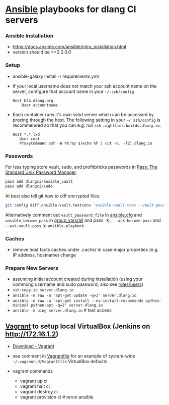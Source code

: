 # [Ansible](https://ansible.com) playbooks for dlang CI servers

### Ansible Installation

- https://docs.ansible.com/ansible/intro_installation.html
- version should be >=2.2.0.0

### Setup

- ansible-galaxy install -r requirements.yml

- If your local username does not match your ssh account name on the
  server, configure that account name in your `~/.ssh/config`
  ```
  Host bla.dlang.org
      User accountname
  ```

- Each container runs it's own sshd server which can be accessed by proxing through the host.
  The following setting in your `~/.ssh/config` is recommended so that you can e.g. run `ssh nightlies.builds.dlang.io`.
  ```
  Host *.*.lxd
     User root
     ProxyCommand ssh -W %h:%p $(echo %h | cut -d. -f2).dlang.io
  ```

### Passwords

For less typing store vault, sudo, and profitbricks passwords in [Pass: The Standard Unix Password Manager](https://www.passwordstore.org/).
```sh
pass add dlangci/ansible_vault
pass add dlangci/sudo
```
At best also tell git how to diff encrypted files.
```sh
git config diff.ansible-vault.textconv 'ansible-vault view --vault-password-file=ansible/query_vault_pass.sh'
```
Alternatively comment out `vault_password_file` in [ansible.cfg](ansible.cfg) and `ansible_become_pass` in [group_vars/all](group_vars/all)
and pass `-K, --ask-become-pass` and `--ask-vault-pass` to `ansible-playbook`.

### Caches

- remove host facts caches under .cache/ in case major properties (e.g. IP address, hostname) change

### Prepare New Servers

- assuming initial account created during installation (using your commong username and sudo password, also see [roles/users](roles/users/defaults/main.yml))
- `ssh-copy-id server.dlang.io`
- `ansible -m raw -a 'apt-get update -q=2' server.dlang.io`
- `ansible -m raw -a 'apt-get install --no-install-recommends python-minimal python-apt -q=2' server.dlang.io`
- `ansible -m ping server.dlang.io` # test access

## [Vagrant](https://www.vagrantup.com/) to setup local VirtualBox (Jenkins on http://172.16.1.2)

- [Download - Vagrant](https://www.vagrantup.com/downloads.html)

- see comment in [Vagrantfile](Vagrantfile) for an example of system-wide `~/.vagrant.d/Vagrantfile` VirtualBox defaults

- vagrant commands
  - vagrant up ci
  - vagrant halt ci
  - vagrant destroy ci
  - vagrant provision ci # rerun ansible
